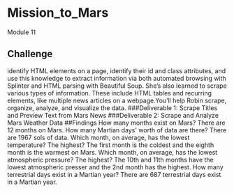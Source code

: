 # Mission_to_Mars
Module 11 
## Challenge
identify HTML elements on a page, identify their id and class attributes, and use this knowledge to extract information via both automated browsing with Splinter and HTML parsing with Beautiful Soup. She’s also learned to scrape various types of information. These include HTML tables and recurring elements, like multiple news articles on a webpage.You’ll help Robin scrape, organize, analyze, and visualize the data.
###Deliverable 1: Scrape Titles and Preview Text from Mars News
###Deliverable 2: Scrape and Analyze Mars Weather Data
##Findings 
How many months exist on Mars? There are 12 months on Mars. 
How many Martian days' worth of data are there? There are 1967 sols of data. 
Which month, on average, has the lowest temperature? The highest? The first month is the coldest and the eighth month is the warmest on Mars. 
Which month, on average, has the lowest atmospheric pressure? The highest? The 10th and 11th months have the lowest atmospheric presser and the 2nd month has the highest.
How many terrestrial days exist in a Martian year? There are 687 terrestrial days exist in a Martian year.
